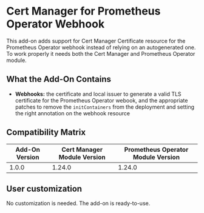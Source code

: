 # Cert Manager for Prometheus Operator Webhook

This add-on adds support for Cert Manager Certificate resource for the Prometheus Operator webhook instead of
relying on an autogenerated one.  
To work properly it needs both the Cert Manager and Prometheus Operator module.

## What the Add-On Contains

- **Webhooks:** the certificate and local issuer to generate a valid TLS certificate for the Prometheus Operator webook,
	and the appropriate patches to remove the `initContainers` from the deployment and setting the right
	annotation on the webhook resource

## Compatibility Matrix

| Add-On Version | Cert Manager Module Version | Prometheus Operator Module Version |
|----------------|-----------------------------|------------------------------------|
| 1.0.0          | 1.24.0                      | 1.24.0                             |

## User customization

No customization is needed. The add-on is ready-to-use.
